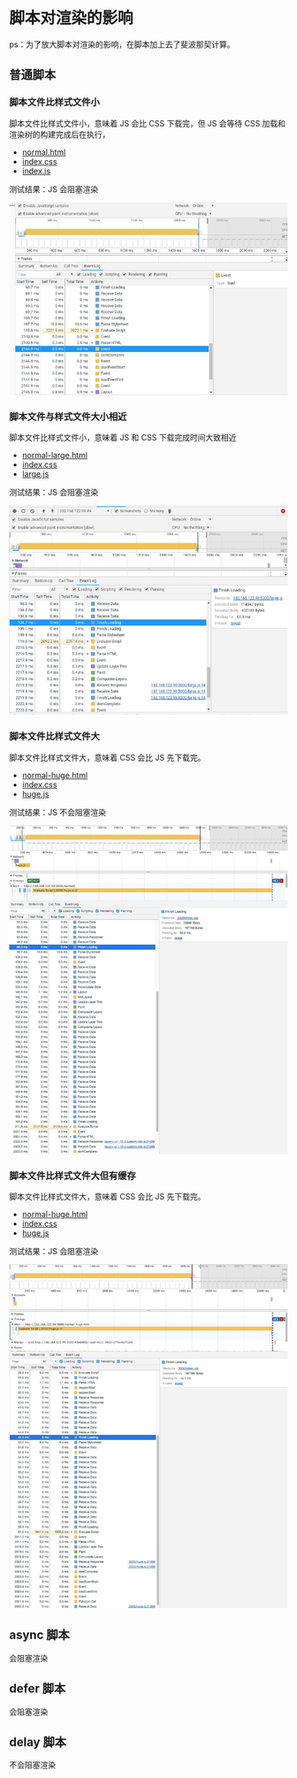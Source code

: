 # 脚本对渲染的影响

ps：为了放大脚本对渲染的影响，在脚本加上去了斐波那契计算。

## 普通脚本

### 脚本文件比样式文件小

脚本文件比样式文件小，意味着 JS 会比 CSS 下载完，但 JS 会等待 CSS 加载和渲染树的构建完成后在执行，

- [normal.html](./normal.html)
- [index.css](./index.css)
- [index.js]('./index.js)

测试结果：JS 会阻塞渲染

![normal.jpg](./normal.jpg)

### 脚本文件与样式文件大小相近

脚本文件比样式文件小，意味着 JS 和 CSS 下载完成时间大致相近

- [normal-large.html](./normal-large.html)
- [index.css](./index.css)
- [large.js]('./large.js)

测试结果：JS 会阻塞渲染

![normal-large.jpg](./normal-large.jpg)

### 脚本文件比样式文件大

脚本文件比样式文件大，意味着 CSS 会比 JS 先下载完。

- [normal-huge.html](./normal-huge.html)
- [index.css](./index.css)
- [huge.js]('./huge.js)

测试结果：JS 不会阻塞渲染

![normal-huge.jpg](./normal-huge.jpg)

### 脚本文件比样式文件大但有缓存

脚本文件比样式文件大，意味着 CSS 会比 JS 先下载完。

- [normal-huge.html](./normal-huge.html)
- [index.css](./index.css)
- [huge.js]('./huge.js)

测试结果：JS 会阻塞渲染

![normal-huge.jpg](./normal-huge-cache.jpg)

## async 脚本

会阻塞渲染

## defer 脚本

会阻塞渲染

## delay 脚本

不会阻塞渲染
